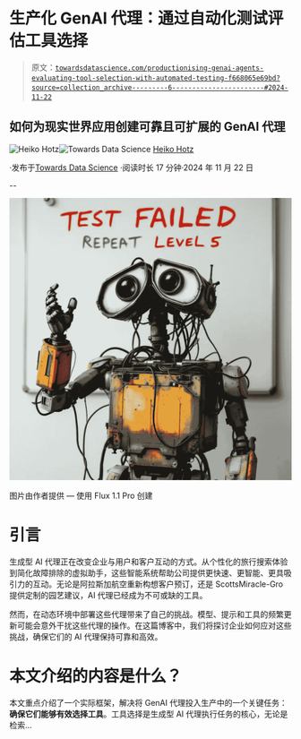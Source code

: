 # 生产化 GenAI 代理：通过自动化测试评估工具选择

> 原文：[`towardsdatascience.com/productionising-genai-agents-evaluating-tool-selection-with-automated-testing-f668065e69bd?source=collection_archive---------6-----------------------#2024-11-22`](https://towardsdatascience.com/productionising-genai-agents-evaluating-tool-selection-with-automated-testing-f668065e69bd?source=collection_archive---------6-----------------------#2024-11-22)

## 如何为现实世界应用创建可靠且可扩展的 GenAI 代理

[](https://heiko-hotz.medium.com/?source=post_page---byline--f668065e69bd--------------------------------)![Heiko Hotz](https://heiko-hotz.medium.com/?source=post_page---byline--f668065e69bd--------------------------------)[](https://towardsdatascience.com/?source=post_page---byline--f668065e69bd--------------------------------)![Towards Data Science](https://towardsdatascience.com/?source=post_page---byline--f668065e69bd--------------------------------) [Heiko Hotz](https://heiko-hotz.medium.com/?source=post_page---byline--f668065e69bd--------------------------------)

·发布于[Towards Data Science](https://towardsdatascience.com/?source=post_page---byline--f668065e69bd--------------------------------) ·阅读时长 17 分钟·2024 年 11 月 22 日

--

![](img/a0144d98e0cbb6a5ff74813998a134b5.png)

图片由作者提供 — 使用 Flux 1.1 Pro 创建

# 引言

生成型 AI 代理正在改变企业与用户和客户互动的方式。从个性化的旅行搜索体验到简化故障排除的虚拟助手，这些智能系统帮助公司提供更快速、更智能、更具吸引力的互动。无论是阿拉斯加航空重新构想客户预订，还是 ScottsMiracle-Gro 提供定制的园艺建议，AI 代理已经成为不可或缺的工具。

然而，在动态环境中部署这些代理带来了自己的挑战。模型、提示和工具的频繁更新可能会意外干扰这些代理的操作。在这篇博客中，我们将探讨企业如何应对这些挑战，确保它们的 AI 代理保持可靠和高效。

# 本文介绍的内容是什么？

本文重点介绍了一个实际框架，解决将 GenAI 代理投入生产中的一个关键任务：**确保它们能够有效选择工具**。工具选择是生成型 AI 代理执行任务的核心，无论是检索…
